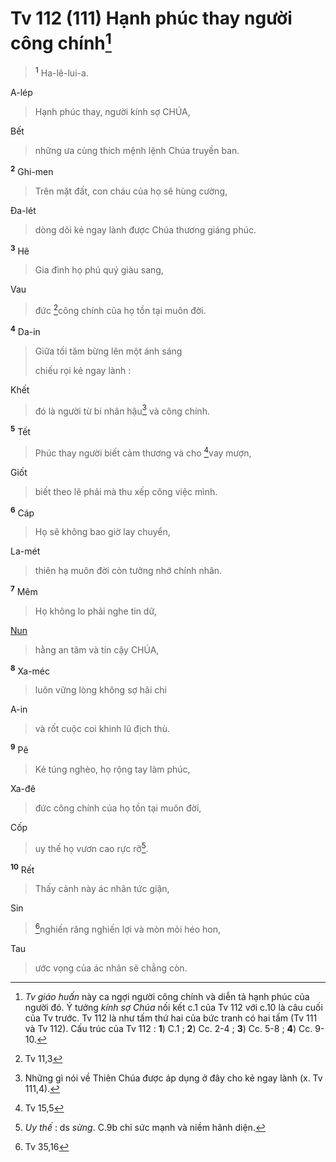 # Tv 112 (111) Hạnh phúc thay người công chính[^1-bd8ae07e-36a0-42aa-bbf4-e89c1a05f04e]

> <sup><b>1</b></sup> Ha-lê-lui-a.

A-lép

> Hạnh phúc thay, người kính sợ CHÚA,

Bết

> những ưa cùng thích mệnh lệnh Chúa truyền ban.

<sup><b>2</b></sup> Ghi-men

> Trên mặt đất, con cháu của họ sẽ hùng cường,

Đa-lét

> dòng dõi kẻ ngay lành được Chúa thương giáng phúc.

<sup><b>3</b></sup> Hê

> Gia đình họ phú quý giàu sang,

Vau

> đức [^1@-bd8ae07e-36a0-42aa-bbf4-e89c1a05f04e]công chính của họ tồn tại muôn đời.

<sup><b>4</b></sup> Da-in

> Giữa tối tăm bừng lên một ánh sáng
>
> chiếu rọi kẻ ngay lành :

Khết

> đó là người từ bi nhân hậu[^2-bd8ae07e-36a0-42aa-bbf4-e89c1a05f04e] và công chính.

<sup><b>5</b></sup> Tết

> Phúc thay người biết cảm thương và cho [^2@-bd8ae07e-36a0-42aa-bbf4-e89c1a05f04e]vay mượn,

Giốt

> biết theo lẽ phải mà thu xếp công việc mình.

<sup><b>6</b></sup> Cáp

> Họ sẽ không bao giờ lay chuyển,

La-mét

> thiên hạ muôn đời còn tưởng nhớ chính nhân.

<sup><b>7</b></sup> Mêm

> Họ không lo phải nghe tin dữ,

[Nun]()

> hằng an tâm và tin cậy CHÚA,

<sup><b>8</b></sup> Xa-méc

> luôn vững lòng không sợ hãi chi

A-in

> và rốt cuộc coi khinh lũ địch thù.

<sup><b>9</b></sup> Pê

> Kẻ túng nghèo, họ rộng tay làm phúc,

Xa-đê

> đức công chính của họ tồn tại muôn đời,

Cốp

> uy thế họ vươn cao rực rỡ[^3-bd8ae07e-36a0-42aa-bbf4-e89c1a05f04e].

<sup><b>10</b></sup> Rết

> Thấy cảnh này ác nhân tức giận,

Sin

> [^3@-bd8ae07e-36a0-42aa-bbf4-e89c1a05f04e]nghiến răng nghiến lợi và mòn mỏi héo hon,

Tau

> ước vọng của ác nhân sẽ chẳng còn.

[^1-bd8ae07e-36a0-42aa-bbf4-e89c1a05f04e]: _Tv giáo huấn_ này ca ngợi người công chính và diễn tả hạnh phúc của người đó. Ý tưởng _kính sợ Chúa_ nối kết c.1 của Tv 112 với c.10 là câu cuối của Tv trước. Tv 112 là như tấm thứ hai của bức tranh có hai tấm (Tv 111 và Tv 112). Cấu trúc của Tv 112 : **1**) C.1 ; **2**) Cc. 2-4 ; **3**) Cc. 5-8 ; **4**) Cc. 9-10.

[^2-bd8ae07e-36a0-42aa-bbf4-e89c1a05f04e]: Những gì nói về Thiên Chúa được áp dụng ở đây cho kẻ ngay lành (x. Tv 111,4).

[^3-bd8ae07e-36a0-42aa-bbf4-e89c1a05f04e]: _Uy thế_ : ds _sừng_. C.9b chỉ sức mạnh và niềm hãnh diện.

[^1@-bd8ae07e-36a0-42aa-bbf4-e89c1a05f04e]: Tv 11,3

[^2@-bd8ae07e-36a0-42aa-bbf4-e89c1a05f04e]: Tv 15,5

[^3@-bd8ae07e-36a0-42aa-bbf4-e89c1a05f04e]: Tv 35,16
